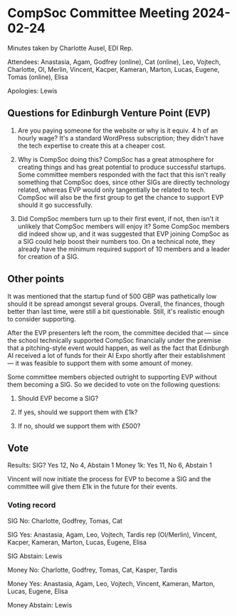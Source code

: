 # CompSoc Committee Meeting 2024-02-24

Minutes taken by Charlotte Ausel, EDI Rep.

Attendees: Anastasia, Agam, Godfrey (online), Cat (online), Leo, Vojtech, Charlotte, Ol, Merlin,
Vincent, Kacper, Kameran, Marton, Lucas, Eugene, Tomas (online), Elisa

Apologies: Lewis

## Questions for Edinburgh Venture Point (EVP)

1. Are you paying someone for the website or why is it equiv. 4 h of an hourly wage? It's a standard
   WordPress subscription; they didn't have the tech expertise to create this at a cheaper cost.

2. Why is CompSoc doing this? CompSoc has a great atmosphere for creating things and has great
   potential to produce successful startups. Some committee members responded with the fact that
   this isn't really something that CompSoc does, since other SIGs are directly technology related,
   whereas EVP would only tangentially be related to tech. CompSoc will also be the first group to
   get the chance to support EVP should it go successfully.
3. Did CompSoc members turn up to their first event, if not, then isn't it unlikely that CompSoc
   members will enjoy it? Some CompSoc members did indeed show up, and it was suggested that EVP
   joining CompSoc as a SIG could help boost their numbers too. On a technical note, they already
   have the minimum required support of 10 members and a leader for creation of a SIG.

## Other points

It was mentioned that the startup fund of 500 GBP was pathetically low should it be spread amongst
several groups. Overall, the finances, though better than last time, were still a bit
questionable. Still, it's realistic enough to consider supporting.

After the EVP presenters left the room, the committee decided that — since the school technically
supported CompSoc financially under the premise that a pitching-style event would happen, as well as
the fact that Edinburgh AI received a lot of funds for their AI Expo shortly after their
establishment — it was feasible to support them with some amount of money.

Some committee members objected outright to supporting EVP without them becoming a SIG. So we
decided to vote on the following questions:

1. Should EVP become a SIG?

2. If yes, should we support them with £1k?

3. If no, should we support them with £500?

## Vote

Results:
SIG? Yes 12, No 4, Abstain 1
Money 1k: Yes 11, No 6, Abstain 1

Vincent will now initiate the process for EVP to become a SIG and the committee will give them £1k
in the future for their events.

### Voting record

SIG No: Charlotte, Godfrey, Tomas, Cat

SIG Yes: Anastasia, Agam, Leo, Vojtech, Tardis rep (Ol/Merlin), Vincent, Kacper, Kameran, Marton,
Lucas, Eugene, Elisa

SIG Abstain: Lewis

Money No: Charlotte, Godfrey, Tomas, Cat, Kasper, Tardis

Money Yes: Anastasia, Agam, Leo, Vojtech, Vincent, Kameran, Marton, Lucas, Eugene, Elisa

Money Abstain: Lewis
